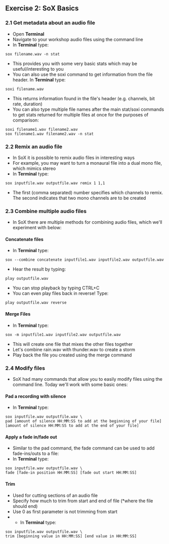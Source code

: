 ## Exercise 2: SoX Basics

### 2.1 Get metadata about an audio file
- Open **Terminal**
- Navigate to your workshop audio files using the command line
- In **Terminal** type:
~~~shell
sox filename.wav -n stat
~~~
- This provides you with some very basic stats which may be useful/interesting to you
- You can also use the soxi command to get information from the file header. In **Terminal** type:
~~~shell
soxi filename.wav
~~~
 - This returns information found in the file's header (e.g. channels, bit rate, duration)
 - You can also type multiple file names after the main stat/soxi commands to get stats returned for multiple files at once for the purposes of comparison:
 ~~~shell
 soxi filename1.wav filename2.wav
 sox filename1.wav filename2.wav -n stat
 ~~~
 ### 2.2 Remix an audio file
- In SoX it is possible to remix audio files in interesting ways
- For example, you may want to turn a monaural file into a dual mono file, which mimics stereo
- In **Terminal** type:
~~~shell
sox inputfile.wav outputfile.wav remix 1 1,1
~~~ 
- The first (comma separated) number specifies which channels to remix. The second indicates that two mono channels are to be created
### 2.3 Combine multiple audio files
- In SoX there are multiple methods for combining audio files, which we'll experiment with below:
#### Concatenate files
- In **Terminal** type:
~~~shell
sox --combine concatenate inputfile1.wav inputfile2.wav outputfile.wav
~~~
- Hear the result by typing:
~~~shell
play outputfile.wav
~~~
- You can stop playback by typing CTRL+C
- You can even play files back in reverse! Type:
~~~shell
play outputfile.wav reverse
~~~
#### Merge Files
- In **Terminal** type:
~~~shell
sox -m inputfile1.wav inputfile2.wav outputfile.wav
~~~ 
- This will create one file that mixes the other files together
- Let's combine rain.wav with thunder.wav to create a storm
- Play back the file you created using the merge command
### 2.4 Modify files
- SoX had many commands that allow you to easily modify files using the command line. Today we'll work with some basic ones:
#### Pad a recording with silence
- In **Terminal** type:
~~~shell
sox inputfile.wav outputfile.wav \
pad [amount of silence HH:MM:SS to add at the beginning of your file] [amount of silence HH:MM:SS to add at the end of your file]  
~~~ 
#### Apply a fade in/fade out
- Similar to the pad command, the fade command can be used to add fade-ins/outs to a file:
- In **Terminal** type:
~~~shell
sox inputfile.wav outputfile.wav \
fade [fade-in position HH:MM:SS] [fade out start HH:MM:SS]
~~~
#### Trim
- Used for cutting sections of an audio file
- Specify how much to trim from start and end of file (*where the file should end)
- Use 0 as first parameter is not trimming from start
- - In **Terminal** type:
~~~shell
sox inputfile.wav outputfile.wav \
trim [beginning value in HH:MM:SS] [end value in HH:MM:SS]
~~~ 
